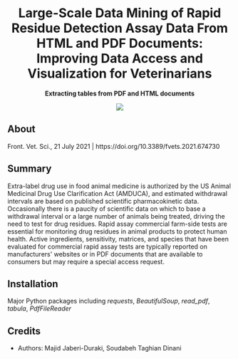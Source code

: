<h1 align="center">Large-Scale Data Mining of Rapid Residue Detection Assay Data From HTML and PDF Documents: Improving Data Access and Visualization for Veterinarians</h1>
<p align="center"><strong> Extracting tables from PDF and HTML documents</strong></p>
<div align="center"><img src="images/Graphical Abstract.jpg"></img></div>

<h2>About</h2>
Front. Vet. Sci., 21 July 2021 | https://doi.org/10.3389/fvets.2021.674730<a href="https://doi.org/10.3389/fvets.2021.674730"></a>

<h2>Summary</h2>

Extra-label drug use in food animal medicine is authorized by the US Animal Medicinal Drug Use Clarification Act (AMDUCA), and estimated withdrawal intervals are based on published scientific pharmacokinetic data. Occasionally there is a paucity of scientific data on which to base a withdrawal interval or a large number of animals being treated, driving the need to test for drug residues. Rapid assay commercial farm-side tests are essential for monitoring drug residues in animal products to protect human health. Active ingredients, sensitivity, matrices, and species that have been evaluated for commercial rapid assay tests are typically reported on manufacturers' websites or in PDF documents that are available to consumers but may require a special access request.

<h2>Installation</h2>

Major Python packages including *requests*, *BeautifulSoup*, *read_pdf*, *tabula*, *PdfFileReader*

<!-- 
<h2>Contributing</h2>
Mention pull requests. Link to an example and/or put it down here

<h2>Project status</h2>
Insert here -->

<h2>Credits</h2>

- Authors: Majid Jaberi-Duraki, Soudabeh Taghian Dinani
<!-- - Illustrations
- Colors -->

<!-- 
<h2>Copyright</h2>
This project is licensed under the terms of the MIT license and protected by Udacity Honor Code and Community Code of Conduct. See <a href="LICENSE.md">license</a> and <a href="LICENSE.DISCLAIMER.md">disclaimer</a>. -->
